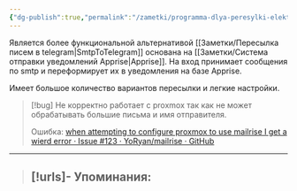 ```yaml
---
{"dg-publish":true,"permalink":"/zametki/programma-dlya-peresylki-elektronnyh-pisem-v-uvedomleniya-mailrise/","created":"2024-08-25 22:26"}
---
```


Является более функциональной альтернативой [[Заметки/Пересылка писем в telegram\|SmtpToTelegram]] основана на [[Заметки/Система отправки уведомлений Apprise\|Apprise]]. На вход принимает сообщения по smtp и переформирует их в уведомления на базе Apprise.

Имеет большое количество вариантов пересылки и легкие настройки.

> [!bug]
> Не корректно работает с proxmox так как не может обрабатывать большие письма и имя отправителя.
> 
>Ошибка:  [when attempting to configure proxmox to use mailrise I get a wierd error · Issue #123 · YoRyan/mailrise · GitHub](https://github.com/YoRyan/mailrise/issues/123)

---
> [!urls]- Упоминания:
> - 